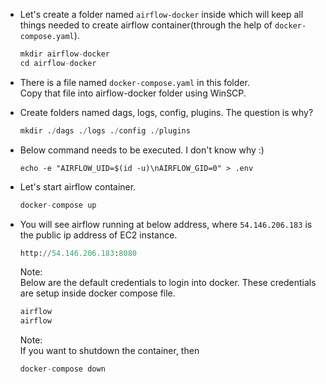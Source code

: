 - Let's create a folder named `airflow-docker` inside which will keep all things needed to create airflow container(through the help of `docker-compose.yaml`).
  ```python
  mkdir airflow-docker
  cd airflow-docker
  ```
- There is a file named `docker-compose.yaml` in this folder.</br>
  Copy that file into airflow-docker folder using WinSCP. 
- Create folders named dags, logs, config, plugins. The question is why?</br>
  
  ```python
  mkdir ./dags ./logs ./config ./plugins
  ```
- Below command needs to be executed. I don't know why :)
  ```
  echo -e "AIRFLOW_UID=$(id -u)\nAIRFLOW_GID=0" > .env
  ```
- Let's start airflow container.
  ```python
  docker-compose up
  ```
- You will see airflow running at below address, where `54.146.206.183` is the public ip address of EC2 instance.
  ```python
  http://54.146.206.183:8080
  ```
  Note:</br>
  Below are the default credentials to login into docker. These credentials are setup inside docker compose file. 
  ```python
  airflow
  airflow
  ```
  Note:</br>
  If you want to shutdown the container, then 
  ```python
  docker-compose down
  ```
